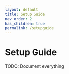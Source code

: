 ```yaml
---
layout: default
title: Setup Guide
nav_order: 2
has_children: true
permalink: /setupguide
---
```


# Setup Guide

TODO: Document everything
